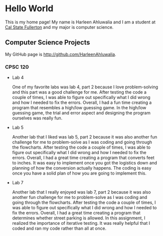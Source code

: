# Hello World

This is my home page! My name is Harleen Ahluwalia and I am a student at [Cal State Fullerton](http://www.fullerton.edu/) and my major is computer science.

## Computer Science Projects

My GitHub page is http://github.com/HarleenAhluwalia.

### CPSC 120

* Lab 4

    One of my favorite labs was lab 4, part 2 because I love 
    problem-solving and this part was a good challenge for me. 
    After testing the code a couple of times, I was able to figure 
    out specifically what I did wrong and how I needed to fix the errors. 
    Overall, I had a fun time creating a program that resembles a 
    high/low guessing game. In the high/low guessing game, the trial 
    and error aspect and designing the program ourselves was really fun.

* Lab 5

    Another lab that I liked was lab 5, part 2 because it was also 
    another fun challenge for me to problem-solve as I was coding 
    and going through the flowcharts. After testing the code a couple 
    of times, I was able to figure out specifically what I did wrong 
    and how I needed to fix the errors. Overall, I had a great time 
    creating a program that converts feet to inches. It was easy to 
    implement once you got the logistics down and planning of how 
    the conversion actually happens. The coding is easy once you 
    have a solid plan of how you are going to implement this.  

* Lab 7

    Another lab that I really enjoyed was lab 7, part 2 because it 
    was also another fun challenge for me to problem-solve as I was 
    coding and going through the flowcharts. After testing the code a 
    couple of times, I was able to figure out specifically what I did 
    wrong and how I needed to fix the errors. Overall, I had a great 
    time creating a program that determines whether street parking is 
    allowed. In this assignment, I realized the importance of iterative 
    testing. It was really helpful that I coded and ran my code rather 
    than all at once.